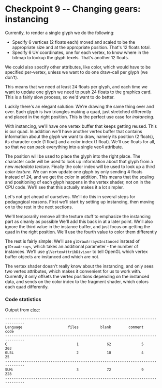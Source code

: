 # Checkpoint 9 -- Changing gears: instancing

Currently, to render a single glyph we do the following:

- Specify 6 vertices (2 floats each) moved and scaled to be the appropriate size and at the appropriate position. That's 12 floats total.
- Specify 6 UV coordinates, one for each vertex, to know where in the bitmap to lookup the glyph texels. That's another 12 floats. 

We could also specify other attributes, like color, which would have to be specified per-vertex, unless we want to do one draw-call per glyph (we don't). 

This means that we need at least 24 floats per glyph, and each time we want to update one glyph we need to push 24 floats to the graphics card. This is a fairly slow process, so we'd want to do better.

Luckily there's an elegant solution: We're drawing the same thing over and over. Each glyph is two triangles making a quad, just stretched differently and placed in the right position. This is the perfect use case for *instancing*. 

With instancing, we'll have one vertex buffer that keeps getting reused. This is our quad. In addition we'll have another vertex buffer that contains information about the glyph we want to draw, namely its position (2 floats), its character code (1 float) and a color index (1 float). We'll use floats for all, so that we can pack everything into a single vec4 attribute.

The position will be used to place the glyph into the right place. The character code will be used to look up information about that glyph from a new *metadata texture*. Finally the color index will be used to look up a third *color texture*. We can now update one glyph by only sending 4 floats instead of 24, and we get the color in addition. This means that the scaling and positioning of each glyph happens in the vertex shader, not on in the CPU code. We'll see that this actually makes it a lot simpler. 

Let's not get ahead of ourselves. We'll do this in several steps for pedagogical reasons. First we'll start by setting up instancing, then moving on to the rest in the next sections. 

We'll temporarily remove all the texture stuff to emphasize the instancing part as cleanly as possible We'll add this back in at a later point. We'll also ignore the third value in the instance buffer, and just focus on getting the quad in the right position. We'll use the fourth value to color them differently

The rest is fairly simple: We'll use `glDrawArraysInstanced` instead of `glDrawArrays`, which takes an additional parameter - the number of instances. We'll use `glVertexAttribDivisor` to tell OpenGL which vertex buffer objects are instanced and which are not. 

The vertex shader doesn't really know about the instancing, and only sees two vertex attributes, which makes it convenient for us to work with. Currently it only offsets the vertex positions depending on the instanced data, and sends on the color index to the fragment shader, which colors each quad differently. 



### Code statistics

Output from [cloc](https://github.com/AlDanial/cloc):
```
-------------------------------------------------------------------------------
Language                     files          blank        comment           code
-------------------------------------------------------------------------------
C                                1             62              5            203
GLSL                             2             10              4             25
-------------------------------------------------------------------------------
SUM:                             3             72              9            228
-------------------------------------------------------------------------------
```